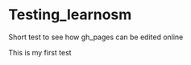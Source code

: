 Testing_learnosm
================

Short test to see how gh_pages can be edited online

This is my first test
